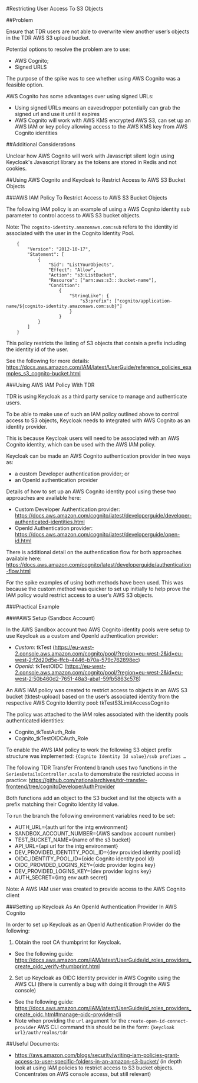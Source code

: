 #Restricting User Access To S3 Objects

##Problem

Ensure that TDR users are not able to overwrite view another user’s objects in the TDR AWS S3 upload bucket.

Potential options to resolve the problem are to use:
* AWS Cognito;
* Signed URLS

The purpose of the spike was to see whether using AWS Cognito was a feasible option.

AWS Cognito has some advantages over using signed URLs:
* Using signed URLs means an eavesdropper potentially can grab the signed url and use it until it expires
* AWS Cognito will work with AWS KMS encrypted AWS S3, can set up an AWS IAM or key policy allowing access to the AWS KMS key from AWS Cognito identities

##Additional Considerations

Unclear how AWS Cognito will work with Javascript silent login using Keycloak's Javascript library as the tokens are stored in Redis and not cookies.

##Using AWS Cognito and Keycloak to Restrict Access to AWS S3 Bucket Objects

###AWS IAM Policy To Restrict Access to AWS S3 Bucket Objects

The following IAM policy is an example of using a AWS Cognito identity sub parameter to control access to AWS S3 bucket objects.

Note: The `cognito-identity.amazonaws.com:sub` refers to the identity id associated with the user in the Cognito Identity Pool.

```
    {
        "Version": "2012-10-17", 
        "Statement": [
            {
                "Sid": "ListYourObjects",
                "Effect": "Allow",
                "Action": "s3:ListBucket",
                "Resource": ["arn:aws:s3:::bucket-name"], 
                "Condition": 
                    {
                        "StringLike": {
                            "s3:prefix": ["cognito/application-name/${cognito-identity.amazonaws.com:sub}"]
                        }
                    }
            }
        ]
    }
```

This policy restricts the listing of S3 objects that contain a prefix including the identity id of the user.

See the following for more details: https://docs.aws.amazon.com/IAM/latest/UserGuide/reference_policies_examples_s3_cognito-bucket.html

###Using AWS IAM Policy With TDR

TDR is using Keycloak as a third party service to manage and authenticate users. 

To be able to make use of such an IAM policy outlined above to control access to S3 objects, Keycloak needs to integrated with AWS Cognito as an identity provider.

This is because Keycloak users will need to be associated with an AWS Cognito identity, which can be used with the AWS IAM policy.

Keycloak can be made an AWS Cognito authentication provider in two ways as:
* a custom Developer authentication provider; or 
* an OpenId authentication provider

Details of how to set up an AWS Cognito identity pool using these two approaches are available here:
* Custom Developer Authentication provider: https://docs.aws.amazon.com/cognito/latest/developerguide/developer-authenticated-identities.html
* OpenId Authentication provider: https://docs.aws.amazon.com/cognito/latest/developerguide/open-id.html

There is additional detail on the authentication flow for both approaches available here: https://docs.aws.amazon.com/cognito/latest/developerguide/authentication-flow.html

For the spike examples of using both methods have been used. This was because the custom method was quicker to set up initially to help prove the IAM policy would restrict access to a user’s AWS S3 objects.

###Practical Example

####AWS Setup (Sandbox Account)

In the AWS Sandbox account two AWS Cognito identity pools were setup to use Keycloak as a custom and OpenId authentication provider:
* *Custom*: tkTest (https://eu-west-2.console.aws.amazon.com/cognito/pool/?region=eu-west-2&id=eu-west-2:f2d20d5e-ffcb-4446-b70a-579c762898ec)
* *OpenId*: tkTestOIDC (https://eu-west-2.console.aws.amazon.com/cognito/pool/?region=eu-west-2&id=eu-west-2:50b460d2-7651-48a3-aba1-59fb5863c578)

An AWS IAM policy was created to restrict access to objects in an AWS S3 bucket (tktest-upload) based on the user’s associated identity from the respective AWS Cognito Identity pool: tkTestS3LimitAccessCognito

The policy was attached to the IAM roles associated with the identity pools authenticated identities:
* Cognito_tkTestAuth_Role
* Cognito_tkTestOIDCAuth_Role

To enable the AWS IAM policy to work the following S3 object prefix structure was implemented: `{Cognito Identity Id value}/sub prefixes …`

The following TDR Transfer Frontend branch uses two functions in the `SeriesDetailsController.scala` to demonstrate the restricted access in practice: https://github.com/nationalarchives/tdr-transfer-frontend/tree/cognitoDeveloperAuthProvider

Both functions add an object to the S3 bucket and list the objects with a prefix matching their Cognito Identity Id value.

To run the branch the following environment variables need to be set:
* AUTH_URL={auth url for the intg environment}
* SANDBOX_ACCOUNT_NUMBER={AWS sandbox account number}
* TEST_BUCKET_NAME={name of the s3 bucket}
* API_URL={api url for the intg environment}
* DEV_PROVIDED_IDENTITY_POOL_ID={dev provided identity pool id}
* OIDC_IDENTITY_POOL_ID={oidc Cognito identity pool id}
* OIDC_PROVIDED_LOGINS_KEY={oidc provider logins key}
* DEV_PROVIDED_LOGINS_KEY={dev provider logins key}
* AUTH_SECRET={intg env auth secret}

Note: A AWS IAM user was created to provide access to the AWS Cognito client

###Setting up Keycloak As An OpenId Authentication Provider In AWS Cognito

In order to set up Keycloak as an OpenId Authentication Provider do the following:
1. Obtain the root CA thumbprint for Keycloak. 
* See the following guide: https://docs.aws.amazon.com/IAM/latest/UserGuide/id_roles_providers_create_oidc_verify-thumbprint.html
2. Set up Keycloak as OIDC Identity provider in AWS Cognito using the AWS CLI (there is currently a bug with doing it through the AWS console)
* See the following guide: https://docs.aws.amazon.com/IAM/latest/UserGuide/id_roles_providers_create_oidc.html#manage-oidc-provider-cli
* Note when providing the `url` argument for the `create-open-id-connect-provider` AWS CLI command this should be in the form: `{keycloak url}/auth/realms/tdr`

##Useful Documents:
* https://aws.amazon.com/blogs/security/writing-iam-policies-grant-access-to-user-specific-folders-in-an-amazon-s3-bucket/ (in depth look at using IAM policies to restrict access to S3 bucket objects. Concentrates on AWS console access, but still relevant)

